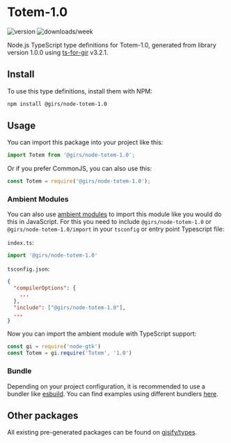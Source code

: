 
# Totem-1.0

![version](https://img.shields.io/npm/v/@girs/node-totem-1.0)
![downloads/week](https://img.shields.io/npm/dw/@girs/node-totem-1.0)


Node.js TypeScript type definitions for Totem-1.0, generated from library version 1.0.0 using [ts-for-gir](https://github.com/gjsify/ts-for-gir) v3.2.1.


## Install

To use this type definitions, install them with NPM:
```bash
npm install @girs/node-totem-1.0
```

## Usage

You can import this package into your project like this:
```ts
import Totem from '@girs/node-totem-1.0';
```

Or if you prefer CommonJS, you can also use this:
```ts
const Totem = require('@girs/node-totem-1.0');
```

### Ambient Modules

You can also use [ambient modules](https://github.com/gjsify/ts-for-gir/tree/main/packages/cli#ambient-modules) to import this module like you would do this in JavaScript.
For this you need to include `@girs/node-totem-1.0` or `@girs/node-totem-1.0/import` in your `tsconfig` or entry point Typescript file:

`index.ts`:
```ts
import '@girs/node-totem-1.0'
```

`tsconfig.json`:
```json
{
  "compilerOptions": {
    ...
  },
  "include": ["@girs/node-totem-1.0"],
  ...
}
```

Now you can import the ambient module with TypeScript support: 

```ts
const gi = require('node-gtk')
const Totem = gi.require('Totem', '1.0')
```


### Bundle

Depending on your project configuration, it is recommended to use a bundler like [esbuild](https://esbuild.github.io/). You can find examples using different bundlers [here](https://github.com/gjsify/ts-for-gir/tree/main/examples).

## Other packages

All existing pre-generated packages can be found on [gjsify/types](https://github.com/gjsify/types).

